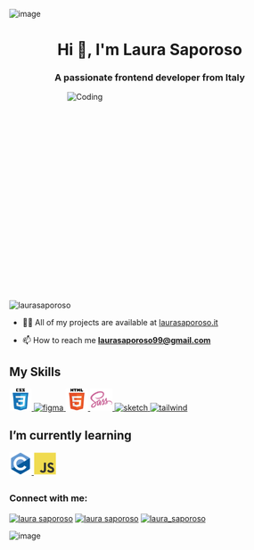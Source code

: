 ![image](https://drive.google.com/uc?export=view&id=1XgDT1c06r5zvISHUEm11GPAQGPv-DbZ4)
<h1 align="center">Hi 👋, I'm Laura Saporoso</h1>
<h3 align="center">A passionate frontend developer from Italy</h3>
<div  style="margin-bottom:390px;">
<img align="right"  alt="Coding" width="400" src="https://drive.google.com/uc?export=view&id=1OovezCfXMBcG5ueIlu1yPhTpupadg8WI">
 </div>

<p align="left"> <img src="https://komarev.com/ghpvc/?username=laurasaporoso&label=Profile%20views&color=0e75b6&style=flat" alt="laurasaporoso" /> </p>

- 👨‍💻 All of my projects are available at [laurasaporoso.it](https://laurasaporoso.it/)

- 📫 How to reach me **laurasaporoso99@gmail.com**

<!--nope<h3 align="left">My Skills</h3>-->
## My Skills
<p align="left"><a href="https://www.w3schools.com/css/" target="_blank" rel="noreferrer"> <img src="https://raw.githubusercontent.com/devicons/devicon/master/icons/css3/css3-original-wordmark.svg" alt="css3" width="40" height="40"/> </a> <a href="https://www.figma.com/" target="_blank" rel="noreferrer"> <img src="https://www.vectorlogo.zone/logos/figma/figma-icon.svg" alt="figma" width="40" height="40"/> </a> <a href="https://www.w3.org/html/" target="_blank" rel="noreferrer"> <img src="https://raw.githubusercontent.com/devicons/devicon/master/icons/html5/html5-original-wordmark.svg" alt="html5" width="40" height="40"/> </a>  <a href="https://sass-lang.com" target="_blank" rel="noreferrer"> <img src="https://raw.githubusercontent.com/devicons/devicon/master/icons/sass/sass-original.svg" alt="sass" width="40" height="40"/> </a> <a href="https://www.sketch.com/" target="_blank" rel="noreferrer"> <img src="https://www.vectorlogo.zone/logos/sketchapp/sketchapp-icon.svg" alt="sketch" width="40" height="40"/> </a> <a href="https://tailwindcss.com/" target="_blank" rel="noreferrer"> <img src="https://www.vectorlogo.zone/logos/tailwindcss/tailwindcss-icon.svg" alt="tailwind" width="40" height="40"/> </a> </p>

<!--nope<h3 align="left">I’m currently learning</h3>-->
## I’m currently learning
<p align="left"> <a href="https://www.cprogramming.com/" target="_blank" rel="noreferrer"> <img src="https://raw.githubusercontent.com/devicons/devicon/master/icons/c/c-original.svg" alt="c" width="40" height="40"/> </a>  <a href="https://developer.mozilla.org/en-US/docs/Web/JavaScript" target="_blank" rel="noreferrer"> <img src="https://raw.githubusercontent.com/devicons/devicon/master/icons/javascript/javascript-original.svg" alt="javascript" width="40" height="40"/> </a></p>


## <h3 align="left">Connect with me:</h3>
<p align="left">
<a href="https://linkedin.com/in/laura saporoso" target="blank"><img align="center" src="https://raw.githubusercontent.com/rahuldkjain/github-profile-readme-generator/master/src/images/icons/Social/linked-in-alt.svg" alt="laura saporoso" height="30" width="40" /></a>
<a href="https://fb.com/laura saporoso" target="blank"><img align="center" src="https://raw.githubusercontent.com/rahuldkjain/github-profile-readme-generator/master/src/images/icons/Social/facebook.svg" alt="laura saporoso" height="30" width="40" /></a>
<a href="https://instagram.com/laura_saporoso" target="blank"><img align="center" src="https://raw.githubusercontent.com/rahuldkjain/github-profile-readme-generator/master/src/images/icons/Social/instagram.svg" alt="laura_saporoso" height="30" width="40" /></a>
</p>

<!--<p><img align="left" src="https://github-readme-stats.vercel.app/api/top-langs?username=laurasaporoso&show_icons=true&locale=en&layout=compact" alt="laurasaporoso" /></p>-->
<!--if i need a line space <br>

## -->
![image](https://drive.google.com/uc?export=view&id=1OkOLloU8VxBTWwIV7to8om10bPdhR_Rs)
